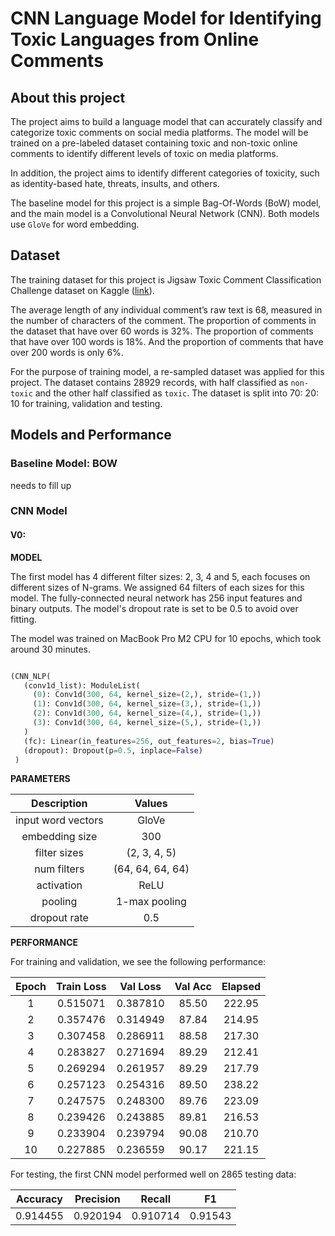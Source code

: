 # CNN Language Model for Identifying Toxic Languages from Online Comments

## About this project

The project aims to build a language model that can accurately classify and categorize toxic comments on social media platforms. The model will be trained on a pre-labeled dataset containing toxic and non-toxic online comments to identify different levels of toxic on media platforms. </p>

In addition, the project aims to identify different categories of toxicity, such as identity-based hate, threats, insults, and others. </p>

The baseline model for this project is a simple Bag-Of-Words (BoW) model, and the main model is a Convolutional Neural Network (CNN). Both models use `GloVe` for word embedding.

## Dataset 

The training dataset for this project is Jigsaw Toxic Comment Classification Challenge dataset on Kaggle ([link](https://www.kaggle.com/competitions/jigsaw-toxic-comment-classification-challenge/data)). </p>

The average length of any individual comment’s raw text is 68, measured in the number of characters of the comment. The proportion of comments in the dataset that have over 60 words is 32%. The proportion of comments that have over 100 words is 18%. And the proportion of comments that have over 200 words is only 6%. </p>

For the purpose of training model, a re-sampled dataset was applied for this project. The dataset contains 28929 records, with half classified as `non-toxic` and the other half classified as `toxic`. The dataset is split into 70: 20: 10 for training, validation and testing.


## Models and Performance

### Baseline Model: BOW

needs to fill up

### CNN Model

#### V0: 

**MODEL**

The first model has 4 different filter sizes: 2, 3, 4 and 5, each focuses on different sizes of N-grams. We assigned 64 filters of each sizes for this model. The fully-connected neural network has 256 input features and binary outputs. The model's dropout rate is set to be 0.5 to avoid over fitting. </p>

The model was trained on MacBook Pro M2 CPU for 10 epochs, which took around 30 minutes.

```python

(CNN_NLP(
   (conv1d_list): ModuleList(
     (0): Conv1d(300, 64, kernel_size=(2,), stride=(1,))
     (1): Conv1d(300, 64, kernel_size=(3,), stride=(1,))
     (2): Conv1d(300, 64, kernel_size=(4,), stride=(1,))
     (3): Conv1d(300, 64, kernel_size=(5,), stride=(1,))
   )
   (fc): Linear(in_features=256, out_features=2, bias=True)
   (dropout): Dropout(p=0.5, inplace=False)
 )
```

**PARAMETERS**

|Description         |Values           |
|:------------------:|:---------------:|
|input word vectors  |GloVe            |
|embedding size      |300              |
|filter sizes        |(2, 3, 4, 5)     |
|num filters         |(64, 64, 64, 64) |
|activation          |ReLU             |
|pooling             |1-max pooling    |
|dropout rate        |0.5              |

**PERFORMANCE** </p>

For training and validation, we see the following performance: 

| Epoch  |  Train Loss  |  Val Loss  |  Val Acc  |  Elapsed 
|:------:|:------------:|:----------:|:---------:|:-------:|
|   1    |   0.515071   |  0.387810  |   85.50   |  222.95 | 
|   2    |   0.357476   |  0.314949  |   87.84   |  214.95 |
|   3    |   0.307458   |  0.286911  |   88.58   |  217.30 |
|   4    |   0.283827   |  0.271694  |   89.29   |  212.41 |
|   5    |   0.269294   |  0.261957  |   89.29   |  217.79 |
|   6    |   0.257123   |  0.254316  |   89.50   |  238.22 |
|   7    |   0.247575   |  0.248300  |   89.76   |  223.09 |
|   8    |   0.239426   |  0.243885  |   89.81   |  216.53 |
|   9    |   0.233904   |  0.239794  |   90.08   |  210.70 |
|  10    |   0.227885   |  0.236559  |   90.17   |  221.15 |

For testing, the first CNN model performed well on 2865 testing data: </p>

| Accuracy |	Precision |	Recall	 |  F1       |
|:--------:|:------------:|:--------:|:---------:|
| 0.914455 |	0.920194  |	0.910714 |	0.91543  |






